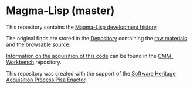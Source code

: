 # Magma-Lisp (master)

This repository contains the 
[Magma-Lisp development history](https://github.com/Unipisa/Magma-Lisp/tree/SourceCode/). 

The original finds are stored in the [Depository](https://github.com/Unipisa/CMM-Depository) 
containing the
[raw materials](https://github.com/Unipisa/CMM-Depository/tree/master/raw_materials) and the
[browsable source](https://github.com/Unipisa/CMM-Depository/tree/master/browsable_source).

[Information on the acquisition of this code](https://github.com/Unipisa/CMM-Workbench/tree/master/metadata) can be found in the [CMM-Workbench](https://github.com/Unipisa/CMM-Workbench) repository.

This repository was created with the support of the 
[Software Heritage Acquisition Process Pisa Enactor](https://github.com/Unipisa/SWHAPPE).

